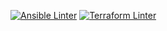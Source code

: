 [![Ansible Linter](https://github.com/KevJimenez/IaC-for-Automation/actions/workflows/ansiblelint.yml/badge.svg)](https://github.com/KevJimenez/IaC-for-Automation/actions/workflows/ansiblelint.yml)
[![Terraform Linter](https://github.com/KevJimenez/IaC-for-Automation/actions/workflows/tflint.yml/badge.svg)](https://github.com/KevJimenez/IaC-for-Automation/actions/workflows/tflint.yml)
